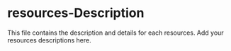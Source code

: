 # resources-Description

This file contains the description and details for each resources. Add your resources descriptions here. 